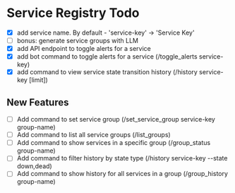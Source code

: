 # Service Registry Todo

- [x] add service name. By default - 'service-key' -> 'Service Key'
- [ ] bonus: generate service groups with LLM
- [x] add API endpoint to toggle alerts for a service
- [x] add bot command to toggle alerts for a service (/toggle_alerts service-key)
- [x] add command to view service state transition history (/history service-key [limit])

## New Features
- [ ] Add command to set service group (/set_service_group service-key group-name)
- [ ] Add command to list all service groups (/list_groups)
- [ ] Add command to show services in a specific group (/group_status group-name)
- [ ] Add command to filter history by state type (/history service-key --state down,dead)
- [ ] Add command to show history for all services in a group (/group_history group-name) 
